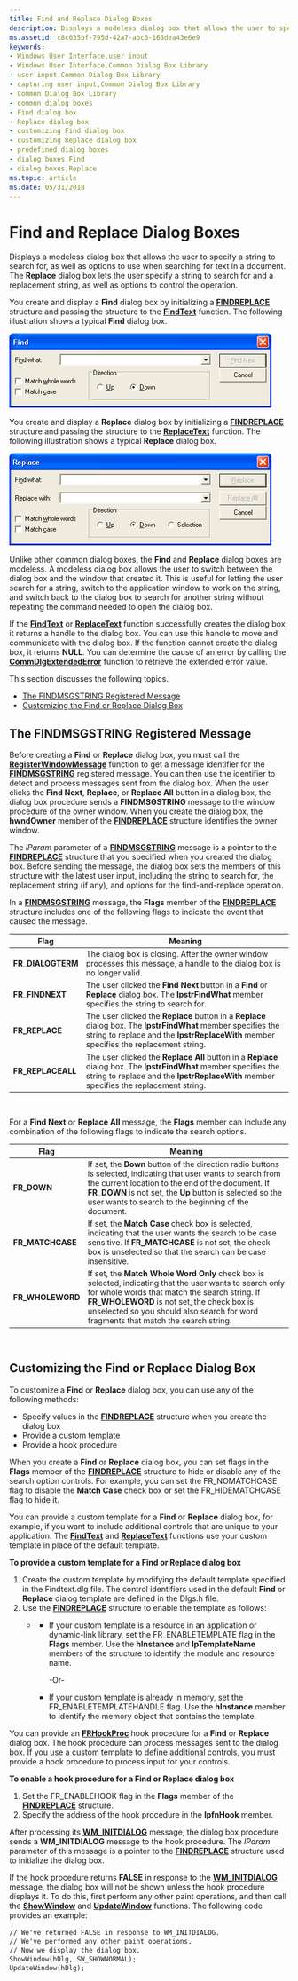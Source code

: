 ```yaml
---
title: Find and Replace Dialog Boxes
description: Displays a modeless dialog box that allows the user to specify a string to search for, as well as options to use when searching for text in a document.
ms.assetid: c8c035bf-795d-42a7-abc6-168dea43e6e9
keywords:
- Windows User Interface,user input
- Windows User Interface,Common Dialog Box Library
- user input,Common Dialog Box Library
- capturing user input,Common Dialog Box Library
- Common Dialog Box Library
- common dialog boxes
- Find dialog box
- Replace dialog box
- customizing Find dialog box
- customizing Replace dialog box
- predefined dialog boxes
- dialog boxes,Find
- dialog boxes,Replace
ms.topic: article
ms.date: 05/31/2018
---
```


# Find and Replace Dialog Boxes

Displays a modeless dialog box that allows the user to specify a string to search for, as well as options to use when searching for text in a document. The **Replace** dialog box lets the user specify a string to search for and a replacement string, as well as options to control the operation.

You create and display a **Find** dialog box by initializing a [**FINDREPLACE**](/windows/win32/api/commdlg/ns-commdlg-findreplacea) structure and passing the structure to the [**FindText**](/windows/desktop/api/Commdlg/nf-commdlg-findtexta) function. The following illustration shows a typical **Find** dialog box.

![find dialog box](images/finddialogboxxp.png)

You create and display a **Replace** dialog box by initializing a [**FINDREPLACE**](/windows/win32/api/commdlg/ns-commdlg-findreplacea) structure and passing the structure to the [**ReplaceText**](/windows/desktop/api/Commdlg/nf-commdlg-replacetexta) function. The following illustration shows a typical **Replace** dialog box.

![replace dialog box](images/replacedialogboxxp.png)

Unlike other common dialog boxes, the **Find** and **Replace** dialog boxes are modeless. A modeless dialog box allows the user to switch between the dialog box and the window that created it. This is useful for letting the user search for a string, switch to the application window to work on the string, and switch back to the dialog box to search for another string without repeating the command needed to open the dialog box.

If the [**FindText**](/windows/desktop/api/Commdlg/nf-commdlg-findtexta) or [**ReplaceText**](/windows/desktop/api/Commdlg/nf-commdlg-replacetexta) function successfully creates the dialog box, it returns a handle to the dialog box. You can use this handle to move and communicate with the dialog box. If the function cannot create the dialog box, it returns **NULL**. You can determine the cause of an error by calling the [**CommDlgExtendedError**](/windows/desktop/api/Commdlg/nf-commdlg-commdlgextendederror) function to retrieve the extended error value.

This section discusses the following topics.

-   [The FINDMSGSTRING Registered Message](#the-findmsgstring-registered-message)
-   [Customizing the Find or Replace Dialog Box](#customizing-the-find-or-replace-dialog-box)

## The FINDMSGSTRING Registered Message

Before creating a **Find** or **Replace** dialog box, you must call the [**RegisterWindowMessage**](https://docs.microsoft.com/windows/desktop/api/winuser/nf-winuser-registerwindowmessagea) function to get a message identifier for the [**FINDMSGSTRING**](findmsgstring.md) registered message. You can then use the identifier to detect and process messages sent from the dialog box. When the user clicks the **Find Next**, **Replace**, or **Replace All** button in a dialog box, the dialog box procedure sends a **FINDMSGSTRING** message to the window procedure of the owner window. When you create the dialog box, the **hwndOwner** member of the [**FINDREPLACE**](/windows/win32/api/commdlg/ns-commdlg-findreplacea) structure identifies the owner window.

The *lParam* parameter of a [**FINDMSGSTRING**](findmsgstring.md) message is a pointer to the [**FINDREPLACE**](/windows/win32/api/commdlg/ns-commdlg-findreplacea) structure that you specified when you created the dialog box. Before sending the message, the dialog box sets the members of this structure with the latest user input, including the string to search for, the replacement string (if any), and options for the find-and-replace operation.

In a [**FINDMSGSTRING**](findmsgstring.md) message, the **Flags** member of the [**FINDREPLACE**](/windows/win32/api/commdlg/ns-commdlg-findreplacea) structure includes one of the following flags to indicate the event that caused the message.



| Flag               | Meaning                                                                                                                                                                                                     |
|--------------------|-------------------------------------------------------------------------------------------------------------------------------------------------------------------------------------------------------------|
| **FR\_DIALOGTERM** | The dialog box is closing. After the owner window processes this message, a handle to the dialog box is no longer valid.                                                                                    |
| **FR\_FINDNEXT**   | The user clicked the **Find Next** button in a **Find** or **Replace** dialog box. The **lpstrFindWhat** member specifies the string to search for.                                                         |
| **FR\_REPLACE**    | The user clicked the **Replace** button in a **Replace** dialog box. The **lpstrFindWhat** member specifies the string to replace and the **lpstrReplaceWith** member specifies the replacement string.     |
| **FR\_REPLACEALL** | The user clicked the **Replace All** button in a **Replace** dialog box. The **lpstrFindWhat** member specifies the string to replace and the **lpstrReplaceWith** member specifies the replacement string. |



 

For a **Find Next** or **Replace All** message, the **Flags** member can include any combination of the following flags to indicate the search options.



| Flag              | Meaning                                                                                                                                                                                                                                                                                          |
|-------------------|--------------------------------------------------------------------------------------------------------------------------------------------------------------------------------------------------------------------------------------------------------------------------------------------------|
| **FR\_DOWN**      | If set, the **Down** button of the direction radio buttons is selected, indicating that user wants to search from the current location to the end of the document. If **FR\_DOWN** is not set, the **Up** button is selected so the user wants to search to the beginning of the document.       |
| **FR\_MATCHCASE** | If set, the **Match Case** check box is selected, indicating that the user wants the search to be case sensitive. If **FR\_MATCHCASE** is not set, the check box is unselected so that the search can be case insensitive.                                                                       |
| **FR\_WHOLEWORD** | If set, the **Match Whole Word Only** check box is selected, indicating that the user wants to search only for whole words that match the search string. If **FR\_WHOLEWORD** is not set, the check box is unselected so you should also search for word fragments that match the search string. |



 

## Customizing the Find or Replace Dialog Box

To customize a **Find** or **Replace** dialog box, you can use any of the following methods:

-   Specify values in the [**FINDREPLACE**](/windows/win32/api/commdlg/ns-commdlg-findreplacea) structure when you create the dialog box
-   Provide a custom template
-   Provide a hook procedure

When you create a **Find** or **Replace** dialog box, you can set flags in the **Flags** member of the [**FINDREPLACE**](/windows/win32/api/commdlg/ns-commdlg-findreplacea) structure to hide or disable any of the search option controls. For example, you can set the FR\_NOMATCHCASE flag to disable the **Match Case** check box or set the FR\_HIDEMATCHCASE flag to hide it.

You can provide a custom template for a **Find** or **Replace** dialog box, for example, if you want to include additional controls that are unique to your application. The [**FindText**](/windows/desktop/api/Commdlg/nf-commdlg-findtexta) and [**ReplaceText**](/windows/desktop/api/Commdlg/nf-commdlg-replacetexta) functions use your custom template in place of the default template.

**To provide a custom template for a Find or Replace dialog box**

1.  Create the custom template by modifying the default template specified in the Findtext.dlg file. The control identifiers used in the default **Find** or **Replace** dialog template are defined in the Dlgs.h file.
2.  Use the [**FINDREPLACE**](/windows/win32/api/commdlg/ns-commdlg-findreplacea) structure to enable the template as follows:
    -   -   If your custom template is a resource in an application or dynamic-link library, set the FR\_ENABLETEMPLATE flag in the **Flags** member. Use the **hInstance** and **lpTemplateName** members of the structure to identify the module and resource name.

            -Or-

        -   If your custom template is already in memory, set the FR\_ENABLETEMPLATEHANDLE flag. Use the **hInstance** member to identify the memory object that contains the template.

You can provide an [**FRHookProc**](https://msdn.microsoft.com/library/ms646922(v=VS.85).aspx) hook procedure for a **Find** or **Replace** dialog box. The hook procedure can process messages sent to the dialog box. If you use a custom template to define additional controls, you must provide a hook procedure to process input for your controls.

**To enable a hook procedure for a Find or Replace dialog box**

1.  Set the FR\_ENABLEHOOK flag in the **Flags** member of the [**FINDREPLACE**](/windows/win32/api/commdlg/ns-commdlg-findreplacea) structure.
2.  Specify the address of the hook procedure in the **lpfnHook** member.

After processing its [**WM\_INITDIALOG**](wm-initdialog.md) message, the dialog box procedure sends a **WM\_INITDIALOG** message to the hook procedure. The *lParam* parameter of this message is a pointer to the [**FINDREPLACE**](/windows/win32/api/commdlg/ns-commdlg-findreplacea) structure used to initialize the dialog box.

If the hook procedure returns **FALSE** in response to the [**WM\_INITDIALOG**](wm-initdialog.md) message, the dialog box will not be shown unless the hook procedure displays it. To do this, first perform any other paint operations, and then call the [**ShowWindow**](https://docs.microsoft.com/windows/desktop/api/winuser/nf-winuser-showwindow) and [**UpdateWindow**](https://docs.microsoft.com/windows/desktop/api/winuser/nf-winuser-updatewindow) functions. The following code provides an example:


```
// We've returned FALSE in response to WM_INITDIALOG. 
// We've performed any other paint operations. 
// Now we display the dialog box. 
ShowWindow(hDlg, SW_SHOWNORMAL); 
UpdateWindow(hDlg); 
```



 

 




